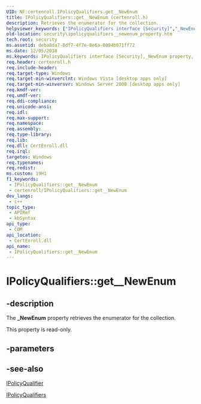 ```yaml
---
UID: NF:certenroll.IPolicyQualifiers.get__NewEnum
title: IPolicyQualifiers::get__NewEnum (certenroll.h)
description: Retrieves the enumerator for the collection.
helpviewer_keywords: ["IPolicyQualifiers interface [Security]","_NewEnum property","IPolicyQualifiers._NewEnum","IPolicyQualifiers.get__NewEnum","IPolicyQualifiers::_NewEnum","IPolicyQualifiers::get__NewEnum","_NewEnum property [Security]","_NewEnum property [Security]","IPolicyQualifiers interface","certenroll/IPolicyQualifiers::_NewEnum","certenroll/IPolicyQualifiers::get__NewEnum","get__NewEnum","security.ipolicyqualifiers__newenum_property"]
old-location: security\ipolicyqualifiers__newenum_property.htm
tech.root: security
ms.assetid: deba8da7-8df7-4f7e-8e6a-0094b071ff72
ms.date: 12/05/2018
ms.keywords: IPolicyQualifiers interface [Security],_NewEnum property, IPolicyQualifiers._NewEnum, IPolicyQualifiers.get__NewEnum, IPolicyQualifiers::_NewEnum, IPolicyQualifiers::get__NewEnum, _NewEnum property [Security], _NewEnum property [Security],IPolicyQualifiers interface, certenroll/IPolicyQualifiers::_NewEnum, certenroll/IPolicyQualifiers::get__NewEnum, get__NewEnum, security.ipolicyqualifiers__newenum_property
req.header: certenroll.h
req.include-header: 
req.target-type: Windows
req.target-min-winverclnt: Windows Vista [desktop apps only]
req.target-min-winversvr: Windows Server 2008 [desktop apps only]
req.kmdf-ver: 
req.umdf-ver: 
req.ddi-compliance: 
req.unicode-ansi: 
req.idl: 
req.max-support: 
req.namespace: 
req.assembly: 
req.type-library: 
req.lib: 
req.dll: CertEnroll.dll
req.irql: 
targetos: Windows
req.typenames: 
req.redist: 
ms.custom: 19H1
f1_keywords:
 - IPolicyQualifiers::get__NewEnum
 - certenroll/IPolicyQualifiers::get__NewEnum
dev_langs:
 - c++
topic_type:
 - APIRef
 - kbSyntax
api_type:
 - COM
api_location:
 - CertEnroll.dll
api_name:
 - IPolicyQualifiers::get__NewEnum
---
```


# IPolicyQualifiers::get__NewEnum


## -description

The <b>_NewEnum</b> property retrieves the enumerator for the collection.

This property is read-only.

## -parameters

## -see-also

<a href="/windows/desktop/api/certenroll/nn-certenroll-ipolicyqualifier">IPolicyQualifier</a>



<a href="/windows/desktop/api/certenroll/nn-certenroll-ipolicyqualifiers">IPolicyQualifiers</a>

